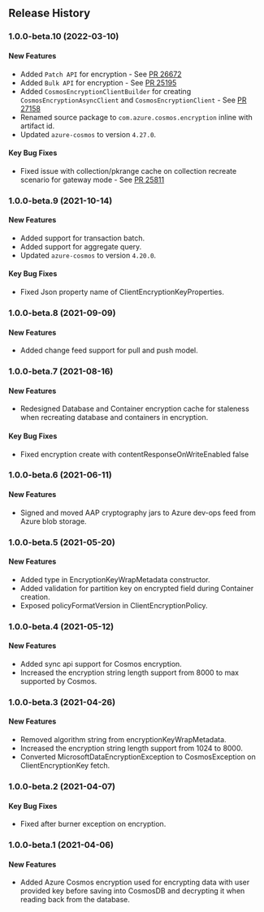 ## Release History

### 1.0.0-beta.10 (2022-03-10)
#### New Features
* Added `Patch API` for encryption - See [PR 26672](https://github.com/Azure/azure-sdk-for-java/pull/26672)
* Added `Bulk API` for encryption - See [PR 25195](https://github.com/Azure/azure-sdk-for-java/pull/25195)
* Added `CosmosEncryptionClientBuilder` for creating `CosmosEncryptionAsyncClient` and `CosmosEncryptionClient` - See [PR 27158](https://github.com/Azure/azure-sdk-for-java/pull/27158)
* Renamed source package to `com.azure.cosmos.encryption` inline with artifact id.
* Updated `azure-cosmos` to version `4.27.0`.

#### Key Bug Fixes
* Fixed issue with collection/pkrange cache on collection recreate scenario for gateway mode - See [PR 25811](https://github.com/Azure/azure-sdk-for-java/pull/25811)

### 1.0.0-beta.9 (2021-10-14)
#### New Features
* Added support for transaction batch.
* Added support for aggregate query.
* Updated `azure-cosmos` to version `4.20.0`.

#### Key Bug Fixes
* Fixed Json property name of ClientEncryptionKeyProperties.

### 1.0.0-beta.8 (2021-09-09)
#### New Features
* Added change feed support for pull and push model.

### 1.0.0-beta.7 (2021-08-16)
#### New Features
* Redesigned Database and Container encryption cache for staleness when recreating database and containers in encryption.

#### Key Bug Fixes
* Fixed encryption create with contentResponseOnWriteEnabled false

### 1.0.0-beta.6 (2021-06-11)
#### New Features
* Signed and moved AAP cryptography jars to Azure dev-ops feed from Azure blob storage.

### 1.0.0-beta.5 (2021-05-20)
#### New Features
* Added type in EncryptionKeyWrapMetadata constructor.
* Added validation for partition key on encrypted field during Container creation.
* Exposed policyFormatVersion in ClientEncryptionPolicy.

### 1.0.0-beta.4 (2021-05-12)
#### New Features
* Added sync api support for Cosmos encryption.
* Increased the encryption string length support from 8000 to max supported by Cosmos.

### 1.0.0-beta.3 (2021-04-26)
#### New Features
* Removed algorithm string from encryptionKeyWrapMetadata.
* Increased the encryption string length support from 1024 to 8000.
* Converted MicrosoftDataEncryptionException to CosmosException on ClientEncryptionKey fetch.

### 1.0.0-beta.2 (2021-04-07)
#### Key Bug Fixes
* Fixed after burner exception on encryption.

### 1.0.0-beta.1 (2021-04-06)
#### New Features
* Added Azure Cosmos encryption used for encrypting data with user provided key before saving into CosmosDB and decrypting it when reading back from the database.

